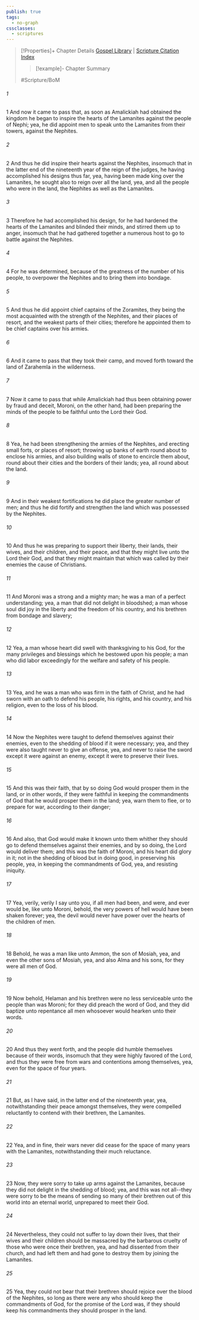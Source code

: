 ```yaml
---
publish: true
tags:
  - no-graph
cssclasses:
  - scriptures
---
```

>[!Properties]+ Chapter Details
>[Gospel Library](https://churchofjesuschrist.org/study/scriptures/bofm/alma/48?lang=eng)    |    [Scripture Citation Index](https://scriptures.byu.edu/#0d530::c0d530)
>>[!example]- Chapter Summary
>> 
> 
>
>#Scripture/BoM
###### 1
1 And now it came to pass that, as soon as Amalickiah had obtained the kingdom he began to inspire the hearts of the Lamanites against the people of Nephi; yea, he did appoint men to speak unto the Lamanites from their towers, against the Nephites.
###### 2
2 And thus he did inspire their hearts against the Nephites, insomuch that in the latter end of the nineteenth year of the reign of the judges, he having accomplished his designs thus far, yea, having been made king over the Lamanites, he sought also to reign over all the land, yea, and all the people who were in the land, the Nephites as well as the Lamanites.
###### 3
3 Therefore he had accomplished his design, for he had hardened the hearts of the Lamanites and blinded their minds, and stirred them up to anger, insomuch that he had gathered together a numerous host to go to battle against the Nephites.
###### 4
4 For he was determined, because of the greatness of the number of his people, to overpower the Nephites and to bring them into bondage.
###### 5
5 And thus he did appoint chief captains of the Zoramites, they being the most acquainted with the strength of the Nephites, and their places of resort, and the weakest parts of their cities; therefore he appointed them to be chief captains over his armies.
###### 6
6 And it came to pass that they took their camp, and moved forth toward the land of Zarahemla in the wilderness.
###### 7
7 Now it came to pass that while Amalickiah had thus been obtaining power by fraud and deceit, Moroni, on the other hand, had been preparing the minds of the people to be faithful unto the Lord their God.
###### 8
8 Yea, he had been strengthening the armies of the Nephites, and erecting small forts, or places of resort; throwing up banks of earth round about to enclose his armies, and also building walls of stone to encircle them about, round about their cities and the borders of their lands; yea, all round about the land.
###### 9
9 And in their weakest fortifications he did place the greater number of men; and thus he did fortify and strengthen the land which was possessed by the Nephites.
###### 10
10 And thus he was preparing to support their liberty, their lands, their wives, and their children, and their peace, and that they might live unto the Lord their God, and that they might maintain that which was called by their enemies the cause of Christians.
###### 11
11 And Moroni was a strong and a mighty man; he was a man of a perfect understanding; yea, a man that did not delight in bloodshed; a man whose soul did joy in the liberty and the freedom of his country, and his brethren from bondage and slavery;
###### 12
12 Yea, a man whose heart did swell with thanksgiving to his God, for the many privileges and blessings which he bestowed upon his people; a man who did labor exceedingly for the welfare and safety of his people.
###### 13
13 Yea, and he was a man who was firm in the faith of Christ, and he had sworn with an oath to defend his people, his rights, and his country, and his religion, even to the loss of his blood.
###### 14
14 Now the Nephites were taught to defend themselves against their enemies, even to the shedding of blood if it were necessary; yea, and they were also taught never to give an offense, yea, and never to raise the sword except it were against an enemy, except it were to preserve their lives.
###### 15
15 And this was their faith, that by so doing God would prosper them in the land, or in other words, if they were faithful in keeping the commandments of God that he would prosper them in the land; yea, warn them to flee, or to prepare for war, according to their danger;
###### 16
16 And also, that God would make it known unto them whither they should go to defend themselves against their enemies, and by so doing, the Lord would deliver them; and this was the faith of Moroni, and his heart did glory in it; not in the shedding of blood but in doing good, in preserving his people, yea, in keeping the commandments of God, yea, and resisting iniquity.
###### 17
17 Yea, verily, verily I say unto you, if all men had been, and were, and ever would be, like unto Moroni, behold, the very powers of hell would have been shaken forever; yea, the devil would never have power over the hearts of the children of men.
###### 18
18 Behold, he was a man like unto Ammon, the son of Mosiah, yea, and even the other sons of Mosiah, yea, and also Alma and his sons, for they were all men of God.
###### 19
19 Now behold, Helaman and his brethren were no less serviceable unto the people than was Moroni; for they did preach the word of God, and they did baptize unto repentance all men whosoever would hearken unto their words.
###### 20
20 And thus they went forth, and the people did humble themselves because of their words, insomuch that they were highly favored of the Lord, and thus they were free from wars and contentions among themselves, yea, even for the space of four years.
###### 21
21 But, as I have said, in the latter end of the nineteenth year, yea, notwithstanding their peace amongst themselves, they were compelled reluctantly to contend with their brethren, the Lamanites.
###### 22
22 Yea, and in fine, their wars never did cease for the space of many years with the Lamanites, notwithstanding their much reluctance.
###### 23
23 Now, they were sorry to take up arms against the Lamanites, because they did not delight in the shedding of blood; yea, and this was not all--they were sorry to be the means of sending so many of their brethren out of this world into an eternal world, unprepared to meet their God.
###### 24
24 Nevertheless, they could not suffer to lay down their lives, that their wives and their children should be massacred by the barbarous cruelty of those who were once their brethren, yea, and had dissented from their church, and had left them and had gone to destroy them by joining the Lamanites.
###### 25
25 Yea, they could not bear that their brethren should rejoice over the blood of the Nephites, so long as there were any who should keep the commandments of God, for the promise of the Lord was, if they should keep his commandments they should prosper in the land.
